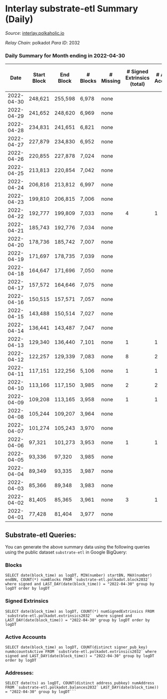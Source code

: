 # Interlay substrate-etl Summary (Daily)

_Source_: [interlay.polkaholic.io](https://interlay.polkaholic.io)

*Relay Chain*: polkadot
*Para ID*: 2032



### Daily Summary for Month ending in 2022-04-30


| Date | Start Block | End Block | # Blocks | # Missing | # Signed Extrinsics (total) | # Active Accounts | # Addresses with Balances | # Events | # Transfers | # XCM Transfers In | # XCM Transfers Out |
| ---- | ----------- | --------- | -------- | --------- | --------------------------- | ----------------- | ------------------------- | -------- | ----------- | ------------------ | ------------------- |
| 2022-04-30 | 248,621 | 255,598 | 6,978 | none |  |  | 42 | 27,918 |   |   |   |
| 2022-04-29 | 241,652 | 248,620 | 6,969 | none |  |  | 42 | 27,880 |   |   |   |
| 2022-04-28 | 234,831 | 241,651 | 6,821 | none |  |  | 42 | 27,288 |   |   |   |
| 2022-04-27 | 227,879 | 234,830 | 6,952 | none |  |  | 42 | 27,812 |   |   |   |
| 2022-04-26 | 220,855 | 227,878 | 7,024 | none |  |  | 42 | 28,100 |   |   |   |
| 2022-04-25 | 213,813 | 220,854 | 7,042 | none |  |  | 42 | 28,172 |   |   |   |
| 2022-04-24 | 206,816 | 213,812 | 6,997 | none |  |  | 42 | 27,992 |   |   |   |
| 2022-04-23 | 199,810 | 206,815 | 7,006 | none |  |  | 42 | 28,030 |   |   |   |
| 2022-04-22 | 192,777 | 199,809 | 7,033 | none | 4 | 1 | 42 | 28,156 | 4 ($20,598,016) |   |   |
| 2022-04-21 | 185,743 | 192,776 | 7,034 | none |  |  | 38 | 28,140 |   |   |   |
| 2022-04-20 | 178,736 | 185,742 | 7,007 | none |  |  | 38 | 28,032 |   |   |   |
| 2022-04-19 | 171,697 | 178,735 | 7,039 | none |  |  | 38 | 28,160 |   |   |   |
| 2022-04-18 | 164,647 | 171,696 | 7,050 | none |  |  | 38 | 28,204 |   |   |   |
| 2022-04-17 | 157,572 | 164,646 | 7,075 | none |  |  | 38 | 28,304 |   |   |   |
| 2022-04-16 | 150,515 | 157,571 | 7,057 | none |  |  | 38 | 28,235 |   |   |   |
| 2022-04-15 | 143,488 | 150,514 | 7,027 | none |  |  | 38 | 28,112 |   |   |   |
| 2022-04-14 | 136,441 | 143,487 | 7,047 | none |  |  | 38 | 28,192 |   |   |   |
| 2022-04-13 | 129,340 | 136,440 | 7,101 | none | 1 | 1 | 38 | 28,413 | 1 ($12,873,760) |   |   |
| 2022-04-12 | 122,257 | 129,339 | 7,083 | none | 8 | 2 | 37 | 28,352 |   |   |   |
| 2022-04-11 | 117,151 | 122,256 | 5,106 | none | 1 | 1 | 36 | 20,430 |   |   |   |
| 2022-04-10 | 113,166 | 117,150 | 3,985 | none | 2 | 2 | 36 | 15,945 |   |   |   |
| 2022-04-09 | 109,208 | 113,165 | 3,958 | none | 1 | 1 | 34 | 15,835 |   |   |   |
| 2022-04-08 | 105,244 | 109,207 | 3,964 | none |  |  | 33 | 15,858 |   |   |   |
| 2022-04-07 | 101,274 | 105,243 | 3,970 | none |  |  | 33 | 15,882 |   |   |   |
| 2022-04-06 | 97,321 | 101,273 | 3,953 | none | 1 | 1 | 33 | 15,818 |   |   |   |
| 2022-04-05 | 93,336 | 97,320 | 3,985 | none |  |  | 33 | 15,943 |   |   |   |
| 2022-04-04 | 89,349 | 93,335 | 3,987 | none |  |  | 33 | 15,950 |   |   |   |
| 2022-04-03 | 85,366 | 89,348 | 3,983 | none |  |  | 33 | 15,934 |   |   |   |
| 2022-04-02 | 81,405 | 85,365 | 3,961 | none | 3 | 1 | 33 | 15,849 |   |   |   |
| 2022-04-01 | 77,428 | 81,404 | 3,977 | none |  |  | 32 | 15,910 |   |   |   |

## Substrate-etl Queries:
You can generate the above summary data using the following queries using the public dataset `substrate-etl` in Google BigQuery:


### Blocks
```
SELECT date(block_time) as logDT, MIN(number) startBN, MAX(number) endBN, COUNT(*) numBlocks FROM `substrate-etl.polkadot.block2032`  where signed and LAST_DAY(date(block_time)) = "2022-04-30" group by logDT order by logDT
```


### Signed Extrinsics
```
SELECT date(block_time) as logDT, COUNT(*) numSignedExtrinsics FROM `substrate-etl.polkadot.extrinsics2032`  where signed and LAST_DAY(date(block_time)) = "2022-04-30" group by logDT order by logDT
```


### Active Accounts
```
SELECT date(block_time) as logDT, COUNT(distinct signer_pub_key) numAccountsActive FROM `substrate-etl.polkadot.extrinsics2032` where signed and LAST_DAY(date(block_time)) = "2022-04-30" group by logDT order by logDT
```


### Addresses:
```
SELECT date(ts) as logDT, COUNT(distinct address_pubkey) numAddress FROM `substrate-etl.polkadot.balances2032` LAST_DAY(date(block_time)) = "2022-04-30" group by logDT```

